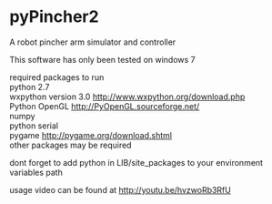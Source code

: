 # pyPincher2
A robot pincher arm simulator and controller<br>

This software has only been tested on windows 7<br>

required packages to run<br>
python 2.7<br>
wxpython version 3.0     http://www.wxpython.org/download.php <br>
Python OpenGL http://PyOpenGL.sourceforge.net/ <br>
numpy <br>
python serial<br>
pygame  http://pygame.org/download.shtml <br>
other packages may be required<br>

dont forget to add python in LIB/site_packages to your environment variables path<br>

usage video can be found at http://youtu.be/hvzwoRb3RfU<br>
